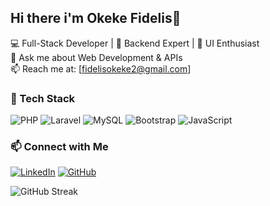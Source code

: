 ## Hi there i'm Okeke Fidelis👋

💻 Full-Stack Developer | 🚀 Backend Expert | 🎨 UI Enthusiast    
💬 Ask me about Web Development & APIs  
📫 Reach me at: [fidelisokeke2@gmail.com]  

### 🚀 Tech Stack
![PHP](https://img.shields.io/badge/PHP-777BB4?style=for-the-badge&logo=php&logoColor=white)
![Laravel](https://img.shields.io/badge/Laravel-FF2D20?style=for-the-badge&logo=laravel&logoColor=white)
![MySQL](https://img.shields.io/badge/MySQL-4479A1?style=for-the-badge&logo=mysql&logoColor=white)
![Bootstrap](https://img.shields.io/badge/Bootstrap-563D7C?style=for-the-badge&logo=bootstrap&logoColor=white)
![JavaScript](https://img.shields.io/badge/JavaScript-F7DF1E?style=for-the-badge&logo=javascript&logoColor=black)


### 📫 Connect with Me
[![LinkedIn](https://img.shields.io/badge/LinkedIn-0077B5?style=for-the-badge&logo=linkedin&logoColor=white)](https://www.linkedin.com/in/yourprofile)
[![GitHub](https://img.shields.io/badge/GitHub-181717?style=for-the-badge&logo=github&logoColor=white)](https://github.com/fidelisokeke)


![GitHub Streak](https://github-readme-streak-stats.herokuapp.com/?user=fidelisokeke&theme=dark)




<!--
**fidelisokeke/fidelisokeke** is a ✨ _special_ ✨ repository because its `README.md` (this file) appears on your GitHub profile.

Here are some ideas to get you started:

- 🔭 I’m currently working on ...
- 🌱 I’m currently learning ...
- 👯 I’m looking to collaborate on ...
- 🤔 I’m looking for help with ...
- 💬 Ask me about ...
- 📫 How to reach me: ...
- 😄 Pronouns: ...
- ⚡ Fun fact: ...
-->
